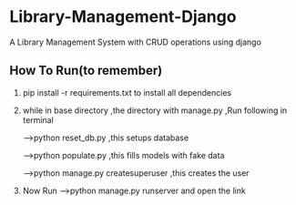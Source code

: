 # Library-Management-Django
A Library Management System with  CRUD operations using django



## How To Run(to remember)
1. pip install -r requirements.txt to install all dependencies
2. while in base directory ,the directory with manage.py  ,Run following in terminal

    -->python reset_db.py  ,this setups database
    
    -->python populate.py  ,this fills models with fake data
    
    -->python manage.py createsuperuser  ,this creates the user
    
  3. Now Run  -->python manage.py runserver  and open the link



